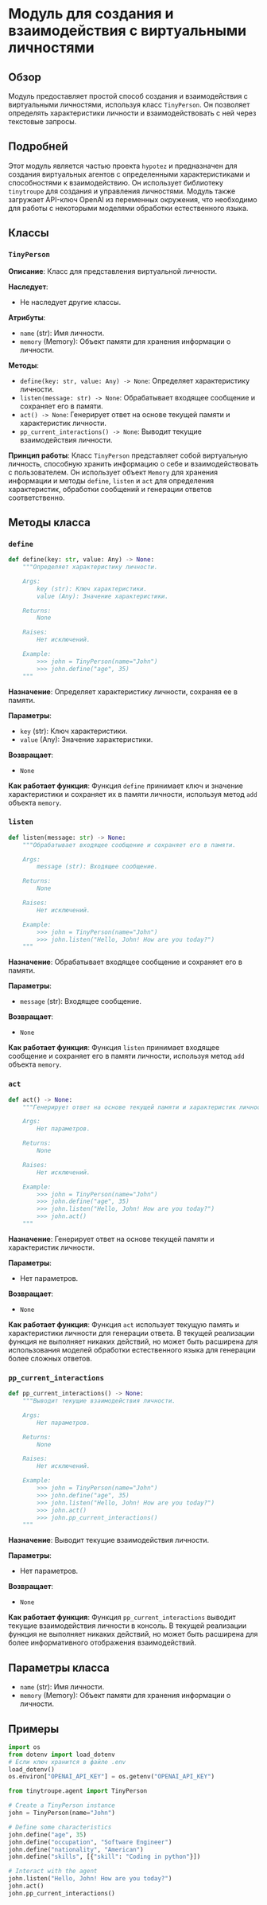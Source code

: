 # Модуль для создания и взаимодействия с виртуальными личностями

## Обзор

Модуль предоставляет простой способ создания и взаимодействия с виртуальными личностями, используя класс `TinyPerson`. Он позволяет определять характеристики личности и взаимодействовать с ней через текстовые запросы.

## Подробней

Этот модуль является частью проекта `hypotez` и предназначен для создания виртуальных агентов с определенными характеристиками и способностями к взаимодействию. Он использует библиотеку `tinytroupe` для создания и управления личностями. Модуль также загружает API-ключ OpenAI из переменных окружения, что необходимо для работы с некоторыми моделями обработки естественного языка.

## Классы

### `TinyPerson`

**Описание**: Класс для представления виртуальной личности.

**Наследует**:
- Не наследует другие классы.

**Атрибуты**:
- `name` (str): Имя личности.
- `memory` (Memory): Объект памяти для хранения информации о личности.

**Методы**:
- `define(key: str, value: Any) -> None`: Определяет характеристику личности.
- `listen(message: str) -> None`: Обрабатывает входящее сообщение и сохраняет его в памяти.
- `act() -> None`: Генерирует ответ на основе текущей памяти и характеристик личности.
- `pp_current_interactions() -> None`: Выводит текущие взаимодействия личности.

**Принцип работы**:
Класс `TinyPerson` представляет собой виртуальную личность, способную хранить информацию о себе и взаимодействовать с пользователем. Он использует объект `Memory` для хранения информации и методы `define`, `listen` и `act` для определения характеристик, обработки сообщений и генерации ответов соответственно.

## Методы класса

### `define`

```python
def define(key: str, value: Any) -> None:
    """Определяет характеристику личности.

    Args:
        key (str): Ключ характеристики.
        value (Any): Значение характеристики.

    Returns:
        None

    Raises:
        Нет исключений.

    Example:
        >>> john = TinyPerson(name="John")
        >>> john.define("age", 35)
    """
```

**Назначение**: Определяет характеристику личности, сохраняя ее в памяти.

**Параметры**:
- `key` (str): Ключ характеристики.
- `value` (Any): Значение характеристики.

**Возвращает**:
- `None`

**Как работает функция**:
Функция `define` принимает ключ и значение характеристики и сохраняет их в памяти личности, используя метод `add` объекта `memory`.

### `listen`

```python
def listen(message: str) -> None:
    """Обрабатывает входящее сообщение и сохраняет его в памяти.

    Args:
        message (str): Входящее сообщение.

    Returns:
        None

    Raises:
        Нет исключений.

    Example:
        >>> john = TinyPerson(name="John")
        >>> john.listen("Hello, John! How are you today?")
    """
```

**Назначение**: Обрабатывает входящее сообщение и сохраняет его в памяти.

**Параметры**:
- `message` (str): Входящее сообщение.

**Возвращает**:
- `None`

**Как работает функция**:
Функция `listen` принимает входящее сообщение и сохраняет его в памяти личности, используя метод `add` объекта `memory`.

### `act`

```python
def act() -> None:
    """Генерирует ответ на основе текущей памяти и характеристик личности.

    Args:
        Нет параметров.

    Returns:
        None

    Raises:
        Нет исключений.

    Example:
        >>> john = TinyPerson(name="John")
        >>> john.define("age", 35)
        >>> john.listen("Hello, John! How are you today?")
        >>> john.act()
    """
```

**Назначение**: Генерирует ответ на основе текущей памяти и характеристик личности.

**Параметры**:
- Нет параметров.

**Возвращает**:
- `None`

**Как работает функция**:
Функция `act` использует текущую память и характеристики личности для генерации ответа. В текущей реализации функция не выполняет никаких действий, но может быть расширена для использования моделей обработки естественного языка для генерации более сложных ответов.

### `pp_current_interactions`

```python
def pp_current_interactions() -> None:
    """Выводит текущие взаимодействия личности.

    Args:
        Нет параметров.

    Returns:
        None

    Raises:
        Нет исключений.

    Example:
        >>> john = TinyPerson(name="John")
        >>> john.define("age", 35)
        >>> john.listen("Hello, John! How are you today?")
        >>> john.act()
        >>> john.pp_current_interactions()
    """
```

**Назначение**: Выводит текущие взаимодействия личности.

**Параметры**:
- Нет параметров.

**Возвращает**:
- `None`

**Как работает функция**:
Функция `pp_current_interactions` выводит текущие взаимодействия личности в консоль. В текущей реализации функция не выполняет никаких действий, но может быть расширена для более информативного отображения взаимодействий.

## Параметры класса

- `name` (str): Имя личности.
- `memory` (Memory): Объект памяти для хранения информации о личности.

## Примеры

```python
import os
from dotenv import load_dotenv
# Если ключ хранится в файле .env
load_dotenv()
os.environ["OPENAI_API_KEY"] = os.getenv("OPENAI_API_KEY")

from tinytroupe.agent import TinyPerson

# Create a TinyPerson instance
john = TinyPerson(name="John")

# Define some characteristics
john.define("age", 35)
john.define("occupation", "Software Engineer")
john.define("nationality", "American")
john.define("skills", [{"skill": "Coding in python"}])

# Interact with the agent
john.listen("Hello, John! How are you today?")
john.act()
john.pp_current_interactions()
